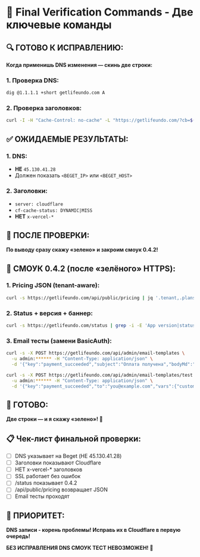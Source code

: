 # 🎯 Final Verification Commands - Две ключевые команды

## **🔍 ГОТОВО К ИСПРАВЛЕНИЮ:**

**Когда применишь DNS изменения — скинь две строки:**

### **1. Проверка DNS:**
```bash
dig @1.1.1.1 +short getlifeundo.com A
```

### **2. Проверка заголовков:**
```bash
curl -I -H "Cache-Control: no-cache" -L "https://getlifeundo.com/?cb=$(date +%s)" | sed -n '1p;/^server:/Ip;/^cf-cache-status:/Ip;/^x-vercel/Ip'
```

## **✅ ОЖИДАЕМЫЕ РЕЗУЛЬТАТЫ:**

### **1. DNS:**
- **НЕ** `45.130.41.28`
- Должен показать `<BEGET_IP>` или `<BEGET_HOST>`

### **2. Заголовки:**
- `server: cloudflare`
- `cf-cache-status: DYNAMIC|MISS`
- **НЕТ** `x-vercel-*`

## **🚀 ПОСЛЕ ПРОВЕРКИ:**

**По выводу сразу скажу «зелено» и закроим смоук 0.4.2!**

## **🧪 СМОУК 0.4.2 (после «зелёного» HTTPS):**

### **1. Pricing JSON (tenant-aware):**
```bash
curl -s https://getlifeundo.com/api/public/pricing | jq '.tenant,.plans[0]'
```

### **2. Status + версия + баннер:**
```bash
curl -s https://getlifeundo.com/status | grep -i -E 'App version|status|banner'
```

### **3. Email тесты (замени BasicAuth):**
```bash
curl -s -X POST https://getlifeundo.com/api/admin/email-templates \
  -u admin:****** -H "Content-Type: application/json" \
  -d '{"key":"payment_succeeded","subject":"Оплата получена","bodyMd":"**Спасибо, {{customer}}!** Платёж принят."}'

curl -s -X POST https://getlifeundo.com/api/admin/email-templates/test \
  -u admin:****** -H "Content-Type: application/json" \
  -d '{"key":"payment_succeeded","to":"you@example.com","vars":{"customer":"Иван"}}'
```

## **🎯 ГОТОВО:**

**Две строки — и я скажу «зелено»! 🚀**

## **📋 Чек-лист финальной проверки:**

- [ ] DNS указывает на Beget (НЕ 45.130.41.28)
- [ ] Заголовки показывают Cloudflare
- [ ] НЕТ x-vercel-* заголовков
- [ ] SSL работает без ошибок
- [ ] /status показывает 0.4.2
- [ ] /api/public/pricing возвращает JSON
- [ ] Email тесты проходят

## **🚨 ПРИОРИТЕТ:**

**DNS записи - корень проблемы! Исправь их в Cloudflare в первую очередь!**

**БЕЗ ИСПРАВЛЕНИЯ DNS СМОУК ТЕСТ НЕВОЗМОЖЕН! 🚨**